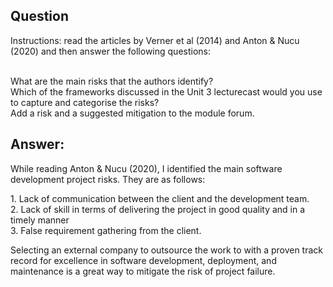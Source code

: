 <link rel="stylesheet" href="../../style.css">

## Question
Instructions: read the articles by Verner et al (2014) and Anton & Nucu (2020) and then answer the following questions:<br><br>

What are the main risks that the authors identify?<br>
Which of the frameworks discussed in the Unit 3 lecturecast would you use to capture and categorise the risks?<br>
Add a risk and a suggested mitigation to the module forum.<br>


## Answer:

While reading Anton & Nucu (2020), I identified the main software development project risks. They are as follows:

<div class="container" aline="left">  
    <div class="text-section"aline="left"> 
1. Lack of communication between the client and the development team.<br>
2. Lack of skill in terms of delivering the project in good quality and in a timely manner<br>
3. False requirement gathering from the client.<br>
</p> 
    </div>  
</div>

<div class="container">  
    <div class="text-section"> 
<p>
Selecting an external company to outsource the work to with a proven track record for excellence in software development, deployment, and maintenance is a great way to mitigate the risk of project failure.
</p> 
    </div>  
</div>